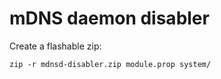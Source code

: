 # mDNS daemon disabler

Create a flashable zip:
```
zip -r mdnsd-disabler.zip module.prop system/
```

